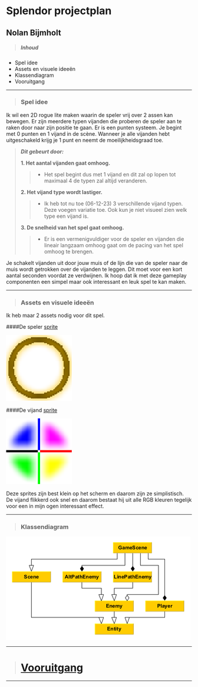 # Splendor projectplan

## Nolan Bijmholt

> ##### Inhoud

- Spel idee
- Assets en visuele ideeën
- Klassendiagram
- Vooruitgang

---

> ### Spel idee

Ik wil een 2D rogue lite maken waarin de speler vrij over 2 assen kan bewegen.
Er zijn meerdere typen vijanden die proberen de speler aan te raken door naar zijn positie te gaan.
Er is een punten systeem. Je begint met 0 punten en 1 vijand in de scène. Wanneer je alle vijanden hebt uitgeschakeld krijg je 1 punt en neemt de moeilijkheidsgraad toe.

> **_Dit gebeurt door:_**
>
> **1. Het aantal vijanden gaat omhoog.**
>
> > - Het spel begint dus met 1 vijand en dit zal op lopen tot maximaal 4 de typen zal altijd veranderen.
>
> **2. Het vijand type wordt lastiger.**
>
> > - Ik heb tot nu toe (06-12-23) 3 verschillende vijand typen. Deze voegen variatie toe. Ook kun je niet visueel zien welk type een vijand is.
>
> **3. De snelheid van het spel gaat omhoog.**
>
> > - Er is een vermenigvuldiger voor de speler en vijanden die lineair langzaam omhoog gaat om de pacing van het spel omhoog te brengen.

Je schakelt vijanden uit door jouw muis of de lijn die van de speler naar de muis wordt getrokken over de vijanden te leggen. Dit moet voor een kort aantal seconden voordat ze verdwijnen.
Ik hoop dat ik met deze gameplay componenten een simpel maar ook interessant en leuk spel te kan maken.

---

> ### Assets en visuele ideeën

Ik heb maar 2 assets nodig voor dit spel.

####De speler [sprite](player.tga "download sprite als .tga")

![playerspriteimage](player.png "playery.png")

####De vijand [sprite](enemy.tga "download sprite als .tga")

![enemyspriteimage](enemy.png "enemy.png")

Deze sprites zijn best klein op het scherm en daarom zijn ze simplistisch. De vijand flikkerd ook snel en daarom bestaat hij uit alle RGB kleuren tegelijk voor een in mijn ogen interessant effect.

---

> ### Klassendiagram

![klassendiagram](klassendiagram.png "klassendiagram 06-12-23")

---

> # [Vooruitgang](log.pdf "klik voor logboek")

---

